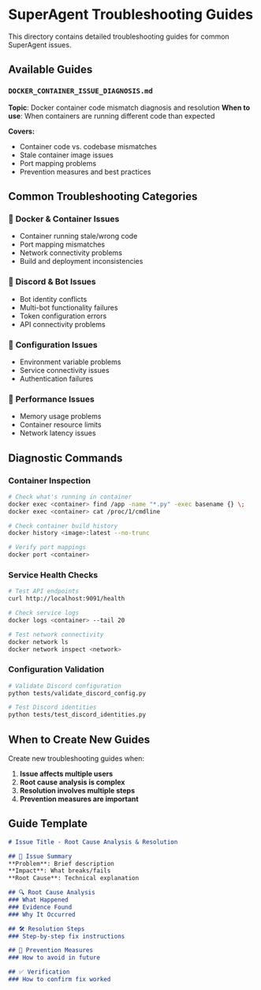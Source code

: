 # SuperAgent Troubleshooting Guides

This directory contains detailed troubleshooting guides for common SuperAgent issues.

## Available Guides

### `DOCKER_CONTAINER_ISSUE_DIAGNOSIS.md`
**Topic**: Docker container code mismatch diagnosis and resolution
**When to use**: When containers are running different code than expected

**Covers:**
- Container code vs. codebase mismatches
- Stale container image issues
- Port mapping problems
- Prevention measures and best practices

## Common Troubleshooting Categories

### 🐳 **Docker & Container Issues**
- Container running stale/wrong code
- Port mapping mismatches
- Network connectivity problems
- Build and deployment inconsistencies

### 🤖 **Discord & Bot Issues**
- Bot identity conflicts
- Multi-bot functionality failures
- Token configuration errors
- API connectivity problems

### 🔧 **Configuration Issues**
- Environment variable problems
- Service connectivity issues
- Authentication failures

### 🚀 **Performance Issues**
- Memory usage problems
- Container resource limits
- Network latency issues

## Diagnostic Commands

### Container Inspection
```bash
# Check what's running in container
docker exec <container> find /app -name "*.py" -exec basename {} \;
docker exec <container> cat /proc/1/cmdline

# Check container build history
docker history <image>:latest --no-trunc

# Verify port mappings
docker port <container>
```

### Service Health Checks
```bash
# Test API endpoints
curl http://localhost:9091/health

# Check service logs
docker logs <container> --tail 20

# Test network connectivity
docker network ls
docker network inspect <network>
```

### Configuration Validation
```bash
# Validate Discord configuration
python tests/validate_discord_config.py

# Test Discord identities
python tests/test_discord_identities.py
```

## When to Create New Guides

Create new troubleshooting guides when:
1. **Issue affects multiple users**
2. **Root cause analysis is complex**
3. **Resolution involves multiple steps**
4. **Prevention measures are important**

## Guide Template

```markdown
# Issue Title - Root Cause Analysis & Resolution

## 🚨 Issue Summary
**Problem**: Brief description
**Impact**: What breaks/fails
**Root Cause**: Technical explanation

## 🔍 Root Cause Analysis
### What Happened
### Evidence Found
### Why It Occurred

## 🛠️ Resolution Steps
### Step-by-step fix instructions

## 🚫 Prevention Measures
### How to avoid in future

## ✅ Verification
### How to confirm fix worked
```